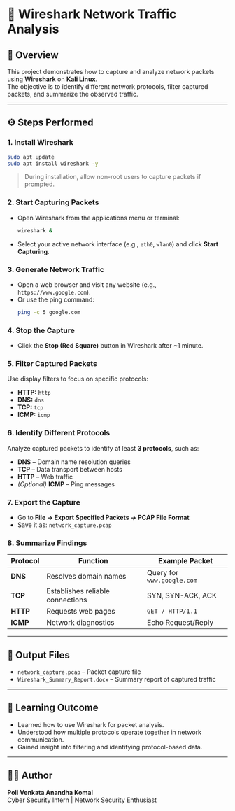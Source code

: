 # 🧩 Wireshark Network Traffic Analysis

## 📘 Overview
This project demonstrates how to capture and analyze network packets using **Wireshark** on **Kali Linux**.  
The objective is to identify different network protocols, filter captured packets, and summarize the observed traffic.

---

## ⚙️ Steps Performed

### 1. Install Wireshark
```bash
sudo apt update
sudo apt install wireshark -y
```
> During installation, allow non-root users to capture packets if prompted.

### 2. Start Capturing Packets
- Open Wireshark from the applications menu or terminal:
  ```bash
  wireshark &
  ```
- Select your active network interface (e.g., `eth0`, `wlan0`) and click **Start Capturing**.

### 3. Generate Network Traffic
- Open a web browser and visit any website (e.g., `https://www.google.com`).
- Or use the ping command:
  ```bash
  ping -c 5 google.com
  ```

### 4. Stop the Capture
- Click the **Stop (Red Square)** button in Wireshark after ~1 minute.

### 5. Filter Captured Packets
Use display filters to focus on specific protocols:
- **HTTP:** `http`
- **DNS:** `dns`
- **TCP:** `tcp`
- **ICMP:** `icmp`

### 6. Identify Different Protocols
Analyze captured packets to identify at least **3 protocols**, such as:
- **DNS** – Domain name resolution queries  
- **TCP** – Data transport between hosts  
- **HTTP** – Web traffic  
- *(Optional)* **ICMP** – Ping messages

### 7. Export the Capture
- Go to **File → Export Specified Packets → PCAP File Format**  
- Save it as: `network_capture.pcap`

### 8. Summarize Findings
| Protocol | Function | Example Packet |
|-----------|-----------|----------------|
| **DNS** | Resolves domain names | Query for `www.google.com` |
| **TCP** | Establishes reliable connections | SYN, SYN-ACK, ACK |
| **HTTP** | Requests web pages | `GET / HTTP/1.1` |
| **ICMP** | Network diagnostics | Echo Request/Reply |

---

## 📁 Output Files
- `network_capture.pcap` – Packet capture file  
- `Wireshark_Summary_Report.docx` – Summary report of captured traffic  

---

## 🧠 Learning Outcome
- Learned how to use Wireshark for packet analysis.  
- Understood how multiple protocols operate together in network communication.  
- Gained insight into filtering and identifying protocol-based data.

---

## 🧑‍💻 Author
**Poli Venkata Anandha Komal**  
Cyber Security Intern | Network Security Enthusiast  

